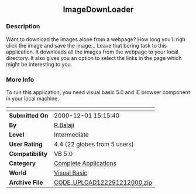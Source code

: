 ﻿<div align="center">

## ImageDownLoader


</div>

### Description

Want to download the images alone from a webpage? How long you'll righ click the image and save the image... Leave that boring task to this application. It downloads all the images from the webpage to your local directory. It also gives you an option to select the links in the page which might be interesting to you.
 
### More Info
 
To run this application, you need visual basic 5.0 and IE browser component in your local machine.


<span>             |<span>
---                |---
**Submitted On**   |2000-12-01 15:15:40
**By**             |[R\.Balaji](https://github.com/Planet-Source-Code/PSCIndex/blob/master/ByAuthor/r-balaji.md)
**Level**          |Intermediate
**User Rating**    |4.4 (22 globes from 5 users)
**Compatibility**  |VB 5\.0
**Category**       |[Complete Applications](https://github.com/Planet-Source-Code/PSCIndex/blob/master/ByCategory/complete-applications__1-27.md)
**World**          |[Visual Basic](https://github.com/Planet-Source-Code/PSCIndex/blob/master/ByWorld/visual-basic.md)
**Archive File**   |[CODE\_UPLOAD122291212000\.zip](https://github.com/Planet-Source-Code/r-balaji-imagedownloader__1-13240/archive/master.zip)








